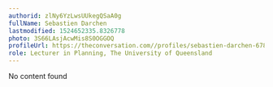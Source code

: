 ```yaml
---
authorid: zlNy6YzLwsUUkegQSaA0g
fullName: Sebastien Darchen
lastmodified: 1524652335.8326778
photo: 3S66LAsjAcwMis8S0OGGOQ
profileUrl: https://theconversation.com//profiles/sebastien-darchen-6781
role: Lecturer in Planning, The University of Queensland
---
```

No content found